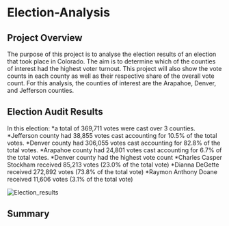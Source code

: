 # Election-Analysis

## Project Overview

The purpose of this project is to analyse the election results of an election that took place in Colorado. The aim is to determine which of the counties of interest had the highest voter turnout. This project will also show the vote counts in each county as well as their respective share of the overall vote count. For this analysis, the counties of interest are the Arapahoe, Denver, and Jefferson counties.

## Election Audit Results
In this election:
 *a total of 369,711 votes were cast over 3 counties.
 *Jefferson county had 38,855 votes cast accounting for 10.5% of the total votes.
 *Denver county had 306,055 votes cast accounting for 82.8% of the total votes.
 *Arapahoe county had 24,801 votes cast accounting for 6.7% of the total votes.
 *Denver county had the highest vote count
 *Charles Casper Stockham received 85,213 votes (23.0% of the total vote)
 *Dianna DeGette received 272,892 votes (73.8% of the total vote)
 *Raymon Anthony Doane received 11,606 votes (3.1% of the total vote)
 
 ![Election_results](https://user-images.githubusercontent.com/93050931/142780545-2a40c402-afd7-4923-aabf-c690c59fa7e1.PNG)

 
## Summary
